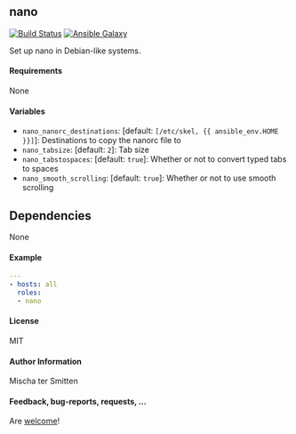## nano

[![Build Status](https://travis-ci.org/Oefenweb/ansible-nano.svg?branch=master)](https://travis-ci.org/Oefenweb/ansible-nano) [![Ansible Galaxy](http://img.shields.io/badge/ansible--galaxy-nano-blue.svg)](https://galaxy.ansible.com/list#/roles/1499)

Set up nano in Debian-like systems.

#### Requirements

None

#### Variables

* `nano_nanorc_destinations`: [default: `[/etc/skel, {{ ansible_env.HOME }}]`]: Destinations to copy the nanorc file to
* `nano_tabsize`: [default: `2`]: Tab size
* `nano_tabstospaces`: [default: `true`]: Whether or not to convert typed tabs to spaces
* `nano_smooth_scrolling`: [default: `true`]: Whether or not to use smooth scrolling

## Dependencies

None

#### Example

```yaml
---
- hosts: all
  roles:
  - nano
```

#### License

MIT

#### Author Information

Mischa ter Smitten

#### Feedback, bug-reports, requests, ...

Are [welcome](https://github.com/Oefenweb/ansible-nano/issues)!

